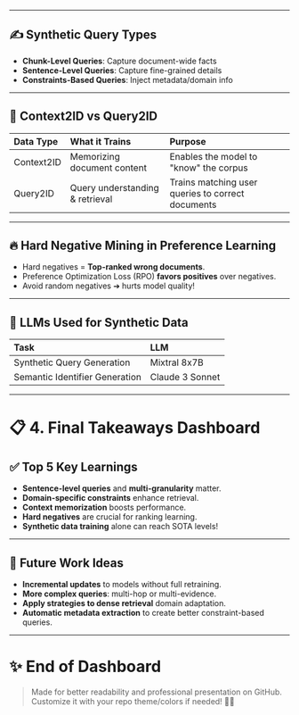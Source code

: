 
---

## ✍️ Synthetic Query Types
- **Chunk-Level Queries**: Capture document-wide facts
- **Sentence-Level Queries**: Capture fine-grained details
- **Constraints-Based Queries**: Inject metadata/domain info

---

## 🧠 Context2ID vs Query2ID

| Data Type | What it Trains | Purpose |
|:---------|:---------------|:--------|
| Context2ID | Memorizing document content | Enables the model to "know" the corpus |
| Query2ID | Query understanding & retrieval | Trains matching user queries to correct documents |

---

## 🔥 Hard Negative Mining in Preference Learning
- Hard negatives = **Top-ranked wrong documents**.
- Preference Optimization Loss (RPO) **favors positives** over negatives.
- Avoid random negatives ➔ hurts model quality!

---

## 🧠 LLMs Used for Synthetic Data
| Task | LLM |
|:----|:---|
| Synthetic Query Generation | Mixtral 8x7B |
| Semantic Identifier Generation | Claude 3 Sonnet |

---

# 📋 4. Final Takeaways Dashboard

## ✅ Top 5 Key Learnings
- **Sentence-level queries** and **multi-granularity** matter.
- **Domain-specific constraints** enhance retrieval.
- **Context memorization** boosts performance.
- **Hard negatives** are crucial for ranking learning.
- **Synthetic data training** alone can reach SOTA levels!

---

## 🚀 Future Work Ideas
- **Incremental updates** to models without full retraining.
- **More complex queries**: multi-hop or multi-evidence.
- **Apply strategies to dense retrieval** domain adaptation.
- **Automatic metadata extraction** to create better constraint-based queries.

---

# ✨ End of Dashboard

> Made for better readability and professional presentation on GitHub.  
> Customize it with your repo theme/colors if needed! 🎨🚀
